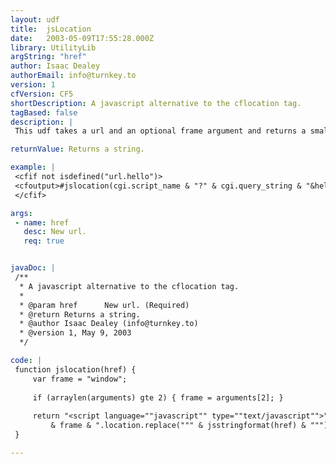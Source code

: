 ```yaml
---
layout: udf
title:  jsLocation
date:   2003-05-09T17:55:28.000Z
library: UtilityLib
argString: "href"
author: Isaac Dealey
authorEmail: info@turnkey.to
version: 1
cfVersion: CF5
shortDescription: A javascript alternative to the cflocation tag.
tagBased: false
description: |
 This udf takes a url and an optional frame argument and returns a small javascript which replaces the browser's current location in the browser's history stack with the url provided. This can be used after a cfflush tag and to the user is identical to the cflocation tag, preserving the browser's back button and works for both Netscape Navigator and MS Internet Explorer 3.0 and later.

returnValue: Returns a string.

example: |
 <cfif not isdefined("url.hello")>
 <cfoutput>#jslocation(cgi.script_name & "?" & cgi.query_string & "&hello=world")#</cfoutput>
 </cfif>

args:
 - name: href
   desc: New url.
   req: true


javaDoc: |
 /**
  * A javascript alternative to the cflocation tag.
  * 
  * @param href      New url. (Required)
  * @return Returns a string. 
  * @author Isaac Dealey (info@turnkey.to) 
  * @version 1, May 9, 2003 
  */

code: |
 function jslocation(href) { 
     var frame = "window"; 
         
     if (arraylen(arguments) gte 2) { frame = arguments[2]; } 
         
     return "<script language=""javascript"" type=""text/javascript"">" 
         & frame & ".location.replace(""" & jsstringformat(href) & """);</script>";
 }

---
```


